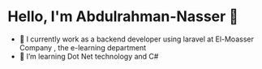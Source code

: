 # Hello, I'm Abdulrahman-Nasser 👋
- 🔭 I currently work as a backend developer using laravel at El-Moasser Company , the e-learning department
-  🌱 I’m learning Dot Net technology and C#
